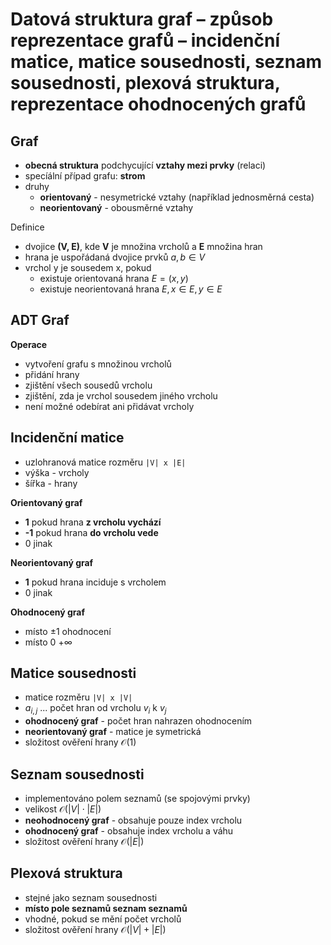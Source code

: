 # Datová struktura graf – způsob reprezentace grafů – incidenční matice, matice sousednosti, seznam sousednosti, plexová struktura, reprezentace ohodnocených grafů

## Graf

- **obecná struktura** podchycující **vztahy mezi prvky** (relaci)
- specíální případ grafu: **strom**
- druhy
	- **orientovaný** - nesymetrické vztahy (například jednosměrná cesta)
	- **neorientovaný** - obousměrné vztahy

Definice
- dvojice **(V, E)**, kde **V** je množina vrcholů a **E** množina hran
- hrana je uspořádaná dvojice prvků $a, b \in V$
- vrchol y je sousedem x, pokud
	- existuje orientovaná hrana $E = (x, y)$
	- existuje neorientovaná hrana $E, x \in E, y \in E$

## ADT Graf

**Operace**
- vytvoření grafu s množinou vrcholů
- přidání hrany
- zjištění všech sousedů vrcholu
- zjištění, zda je vrchol sousedem jiného vrcholu
- není možné odebírat ani přidávat vrcholy

## Incidenční matice

- uzlohranová matice rozměru `|V| x |E|`
- výška - vrcholy
- šířka - hrany

**Orientovaný graf**
- **1** pokud hrana **z vrcholu vychází**
- **-1** pokud hrana **do vrcholu vede**
- 0 jinak

**Neorientovaný graf**
- **1** pokud hrana inciduje s vrcholem
- 0 jinak

**Ohodnocený graf**
- místo $\pm 1$ ohodnocení
- místo 0 $+\infty$

## Matice sousednosti

- matice rozměru `|V| x |V|`
- $a_{i,j}$ ... počet hran od vrcholu $v_{i}$ k $v_{j}$
- **ohodnocený graf** - počet hran nahrazen ohodnocením
- **neorientovaný graf** - matice je symetrická
- složitost ověření hrany $\mathcal{O}(1)$

## Seznam sousednosti

- implementováno polem seznamů (se spojovými prvky)
- velikost $\mathcal{O}(|V|\cdot|E|)$
- **neohodnocený graf** - obsahuje pouze index vrcholu
- **ohodnocený graf** - obsahuje index vrcholu a váhu
- složitost ověření hrany $\mathcal{O}(|E|)$

## Plexová struktura

- stejné jako seznam sousednosti
- **místo pole seznamů seznam seznamů**
- vhodné, pokud se mění počet vrcholů
- složitost ověření hrany $\mathcal{O}(|V| + |E|)$